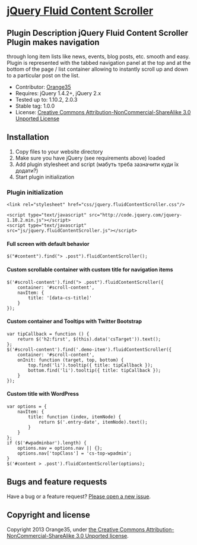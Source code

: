 # [jQuery Fluid Content Scroller](http://orange35.com/jquery.fluidContentScroller)

## Plugin Description jQuery Fluid Сontent Scroller Plugin makes navigation
through long item lists like news, events, blog posts, etc. smooth and easy.
Plugin is represented with the tabbed navigation panel at the top and at the
bottom of the page / list container allowing to instantly scroll up and down to
a particular post on the list.

* Contributor: [Orange35](http://orange35.com/ "Orange35 Web Development")
* Requires: jQuery 1.4.2+, jQuery 2.x
* Tested up to: 1.10.2, 2.0.3
* Stable tag: 1.0.0
* License: [Creative Commons Attribution-NonCommercial-ShareAlike 3.0 Unported License](http://creativecommons.org/licenses/by-nc-sa/3.0/) 

## Installation
1. Copy files to your website directory
2. Make sure you have jQuery (see requirements above) loaded
3. Add plugin stylesheet and script (мабуть треба зазначити куди їх додати?)
4. Start plugin initialization

### Plugin initialization
```
<link rel="stylesheet" href="css/jquery.fluidContentScroller.css"/>

<script type="text/javascript" src="http://code.jquery.com/jquery-1.10.2.min.js"></script>
<script type="text/javascript" src="js/jquery.fluidContentScroller.js"></script>
```

#### Full screen with default behavior
```
$("#content").find("> .post").fluidContentScroller();
```

#### Custom scrollable container with custom title for navigation items
```
$('#scroll-content').find("> .post").fluidContentScroller({
    container: '#scroll-content',
    navItem: {
        title: '[data-cs-title]'
    }
});
```

#### Custom container and Tooltips with Twitter Bootstrap
```
var tipCallback = function () {
    return $('h2:first', $(this).data('csTarget')).text();
};
$('#scroll-content').find('.demo-item').fluidContentScroller({
    container: '#scroll-content',
    onInit: function (target, top, bottom) {
        top.find('li').tooltip({ title: tipCallback });
        bottom.find('li').tooltip({ title: tipCallback });
    }
});
```

#### Custom title with WordPress
```
var options = {
    navItem: {
        title: function (index, itemNode) {
            return $('.entry-date', itemNode).text();
        }
    }
};
if ($('#wpadminbar').length) {
    options.nav = options.nav || {};
    options.nav['topClass'] = 'cs-top-wpadmin';
}
$('#content > .post').fluidContentScroller(options);
```

## Bugs and feature requests
Have a bug or a feature request? [Please open a new issue](https://github.com/orange35/jquery.fluidContentScroller/issues).

## Copyright and license
Copyright 2013 Orange35, under [the Creative Commons Attribution-NonCommercial-ShareAlike 3.0 Unported license](LICENSE).
